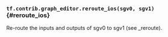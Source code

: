 ### `tf.contrib.graph_editor.reroute_ios(sgv0, sgv1)` {#reroute_ios}

Re-route the inputs and outputs of sgv0 to sgv1 (see _reroute).

